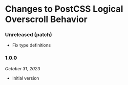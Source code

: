 # Changes to PostCSS Logical Overscroll Behavior

### Unreleased (patch)

- Fix type definitions

### 1.0.0

_October 31, 2023_

- Initial version
